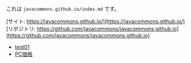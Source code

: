 これは `javacommons.github.io/index.md` です。

[サイト: https://javacommons.github.io/](https://javacommons.github.io/)
[リポジトリ: https://github.com/javacommons/javacommons.github.io](https://github.com/javacommons/javacommons.github.io)

* [test01](test01/index.md)
* [PC価格](PC価格/index.md)
